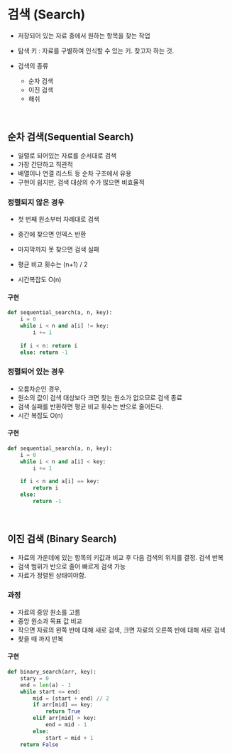 # 검색 (Search)

- 저장되어 있는 자료 중에서 원하는 항목을 찾는 작업
- 탐색 키 : 자료를 구별하여 인식할 수 있는 키. 찾고자 하는 것.

- 검색의 종류
  - 순차 검색
  - 이진 검색
  - 해쉬

<br/>

## 순차 검색(Sequential Search)

- 일렬로 되어있는 자료를 순서대로 검색
- 가장 간단하고 직관적
- 배열이나 연결 리스트 등 순차 구조에서 유용
- 구현이 쉽지만, 검색 대상의 수가 많으면 비효율적

### 정렬되지 않은 경우

- 첫 번째 원소부터 차례대로 검색
- 중간에 찾으면 인덱스 반환
- 마지막까지 못 찾으면 검색 실패

- 평균 비교 횟수는 (n+1) / 2

- 시간복잡도 O(n)

#### 구현

```python
def sequential_search(a, n, key):
    i = 0
    while i < n and a[i] != key:
        i += 1
        
    if i < n: return i
    else: return -1
```



### 정렬되어 있는 경우

- 오름차순인 경우,
- 원소의 값이 검색 대상보다 크면 찾는 원소가 없으므로 검색 종료 
- 검색 실패를 반환하면 평균 비교 횟수는 반으로 줄어든다.
- 시간 복잡도 O(n)

#### 구현

```python
def sequential_search(a, n, key):
    i = 0
    while i < n and a[i] < key:
        i += 1
        
    if i < n and a[i] == key:
        return i
    else:
        return -1
```



<br/>



## 이진 검색 (Binary Search)

- 자료의 가운데에 있는 항목의 키값과 비교 후 다음 검색의 위치를 결정. 검색 반복
- 검색 범위가 반으로 줄어 빠르게 검색 가능
- 자료가 정렬된 상태여야함.

### 과정

- 자료의 중앙 원소를 고름
- 중앙 원소과 목표 값 비교
- 작으면 자료의 왼쪽 반에 대해 새로 검색, 크면 자료의 오른쪽 반에 대해 새로 검색
- 찾을 때 까지 반복

#### 구현

```python
def binary_search(arr, key):
    stary = 0
    end = len(a) - 1
    while start <= end:
        mid = (start + end) // 2
        if arr[mid] == key:
            return True
        elif arr[mid] > key:
            end = mid - 1
        else:
            start = mid + 1
    return False
```



